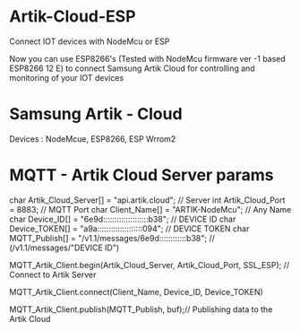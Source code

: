 # Artik-Cloud-ESP
Connect IOT devices with NodeMcu or ESP 

Now you can use ESP8266's (Tested with NodeMcu firmware ver -1 based ESP8266 12 E)  to connect Samsung Artik  Cloud  for controlling and monitoring of your IOT  devices

# Samsung Artik - Cloud 

Devices :  NodeMcue, ESP8266, ESP Wrrom2

# MQTT - Artik Cloud Server params


char Artik_Cloud_Server[]     = "api.artik.cloud"; // Server 
int  Artik_Cloud_Port         = 8883; // MQTT Port
char Client_Name[] = "ARTIK-NodeMcu"; // Any Name 
char Device_ID[]   = "6e9d::::::::::::::::::::b38"; // DEVICE ID
char Device_TOKEN[]   = "a9a::::::::::::::::::::094"; //  DEVICE TOKEN
char MQTT_Publish[]      = "/v1.1/messages/6e9d::::::::::::b38"; // (/v1.1/messages/"DEVICE ID")

  
  MQTT_Artik_Client.begin(Artik_Cloud_Server, Artik_Cloud_Port, SSL_ESP); // Connect to Artik Server
  
  MQTT_Artik_Client.connect(Client_Name, Device_ID, Device_TOKEN)
  

  MQTT_Artik_Client.publish(MQTT_Publish, buf);// Publishing data to the Artik Cloud 
  


